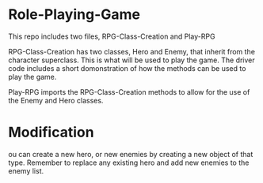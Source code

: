 # Role-Playing-Game

This repo includes two files, RPG-Class-Creation and Play-RPG

RPG-Class-Creation has two classes, Hero and Enemy, that inherit
from the character superclass. This is what will be used to play
the game. 
The driver code includes a short domonstration of how the methods 
can be used to play the game.

Play-RPG imports the RPG-Class-Creation methods to allow for the 
use of the Enemy and Hero classes. 

# Modification
ou can create a new hero, or new enemies by creating a new object
of that type. Remember to replace any existing hero and add new 
enemies to the enemy list. 
